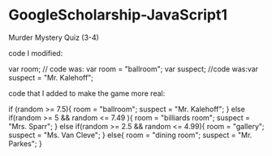 # GoogleScholarship-JavaScript1

Murder Mystery Quiz (3-4)
 
code I modified: 

var room; // code was: var room = "ballroom";
var suspect; //code was:var suspect = "Mr. Kalehoff";

code that I added to make the game more real:

if (random >= 7.5){
room = "ballroom";
suspect = "Mr. Kalehoff";
}
else if(random >= 5 && random <= 7.49 ){
    room = "billiards room";
    suspect = "Mrs. Sparr";
}
else if(random >= 2.5 && random <= 4.99){
    room = "gallery";
    suspect = "Ms. Van Cleve";
}
else{
    room = "dining room";
    suspect = "Mr. Parkes";
}

